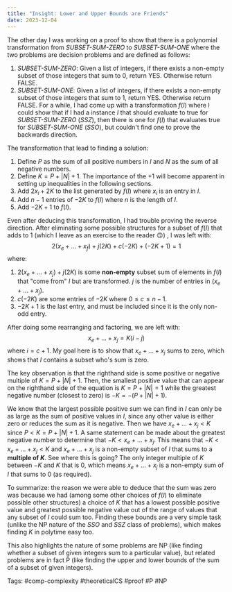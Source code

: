 ```yaml
---
title: "Insight: Lower and Upper Bounds are Friends"
date: 2023-12-04
---
```

The other day I was working on a proof to show that there is a polynomial transformation from *SUBSET-SUM-ZERO* to *SUBSET-SUM-ONE* where the two problems are decision problems and are defined as follows:
1. *SUBSET-SUM-ZERO*: Given a list of integers, if there exists a non-empty subset of those integers that sum to $0$, return YES. Otherwise return FALSE.
2. *SUBSET-SUM-ONE*: Given a list of integers, if there exists a non-empty subset of those integers that sum to $1$, return YES. Otherwise return FALSE.
For a while, I had come up with a transformation $f(I)$ where I could show that if I had a instance $I$ that should evaluate to true for *SUBSET-SUM-ZERO* (*SSZ*), then there is one for $f(I)$ that evaluates true for *SUBSET-SUM-ONE* (*SSO*), but couldn't find one to prove the backwards direction.

The transformation that lead to finding a solution:
1. Define $P$ as the sum of all positive numbers in $I$ and $N$ as the sum of all negative numbers.
2. Define $K = P + |N| + 1$. The importance of the $+1$ will become apparent in setting up inequalities in the following sections.
3. Add $2x_i + 2K$ to the list generated by $f(I)$ where $x_i$ is an entry in $I$.
4. Add $n-1$ entries of $-2K$ to $f(I)$ where $n$ is the length of $I$.
5. Add $-2K + 1$ to $f(I)$.

Even after deducing this transformation, I had trouble proving the reverse direction. After eliminating some possible structures for a subset of $f(I)$ that adds to $1$ (which I leave as an exercise to the reader 🙃) , I was left with:
$$
2(x_e + ... + x_f) + j(2K) + c(-2K) + (-2K + 1) = 1
$$
where:
1. $2(x_e + ... + x_j) + j(2K)$ is some **non-empty** subset sum of elements in $f(I)$ that "come from" $I$ but are transformed. $j$ is the number of entries in $(x_e + ... + x_j)$. 
2. $c(-2K)$ are some entries of $-2K$ where $0 \leq c \leq n - 1$.
3. $-2K + 1$ is the last entry, and must be included since it is the only non-odd entry.

After doing some rearranging and factoring, we are left with:
$$
x_e + ... + x_j = K(i - j) 
$$
where $i = c + 1$. My goal here is to show that $x_e + ... + x_j$ sums to zero, which shows that $I$ contains a subset who's sum is zero.

The key observation is that the righthand side is some positive or negative multiple of $K = P + |N| + 1$. Then, the smallest positive value that can appear on the righthand side of the equation is $K = P + |N| = 1$ while the greatest negative number (closest to zero) is $-K = -(P + |N| + 1)$.

We know that the largest possible positive sum we can find in $I$ can only be as large as the sum of positive values in $I$, since any other value is either zero or reduces the sum as it is negative. Then we have $x_e + ... + x_j < K$ since $P < K = P + |N| + 1$. A same statement can be made about the greatest negative number to determine that $-K < x_e + ... + x_j$. This means that $-K < x_e + ... + x_j < K$ and $x_e + ... + x_j$ is a non-empty subset of $I$ that sums to a **multiple of $K$**. See where this is going? The only integer multiple of $K$ between $-K$ and $K$ that is $0$, which means $x_e + ... + x_j$  is a non-empty sum of $I$ that sums to $0$ (as required).

To summarize: the reason we were able to deduce that the sum was zero was because we had (among some other choices of $f(I$) to eliminate possible other structures) a choice of $K$ that has a lowest possible positive value and greatest possible negative value out of the range of values that any subset of $I$ could sum too. Finding these bounds are a very simple task (unlike the NP nature of the *SSO* and *SSZ* class of problems), which makes finding $K$ in  polytime easy too.

This also highlights the nature of some problems are NP (like finding whether a subset of given integers sum to a particular value), but related problems are in fact P (like finding the upper and lower bounds of the sum of a subset of given integers).



Tags: #comp-complexity #theoreticalCS #proof #P #NP



